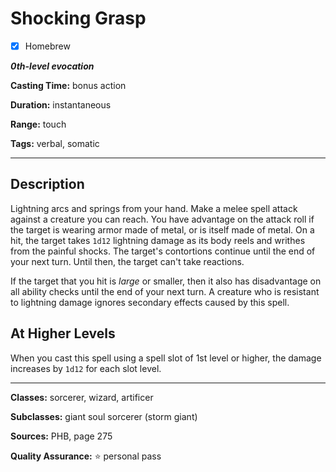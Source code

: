 # Shocking Grasp

- [x] Homebrew

***0th-level evocation***

**Casting Time:** bonus action

**Duration:** instantaneous

**Range:** touch

**Tags:** verbal, somatic

---

## Description
Lightning arcs and springs from your hand.
Make a melee spell attack against a creature you can reach.
You have advantage on the attack roll if the target is wearing armor made of metal, or is itself made of metal.
On a hit, the target takes `1d12` lightning damage as its body reels and writhes from the painful shocks.
The target's contortions continue until the end of your next turn.
Until then, the target can't take reactions.

If the target that you hit is *large* or smaller, then it also has disadvantage on all ability checks until the end of your next turn.
A creature who is resistant to lightning damage ignores secondary effects caused by this spell.

## At Higher Levels
When you cast this spell using a spell slot of 1st level or higher, the damage increases by `1d12` for each slot level.

---

**Classes:** sorcerer, wizard, artificer

**Subclasses:** giant soul sorcerer (storm giant)

**Sources:** PHB, page 275

**Quality Assurance:** :star: personal pass
